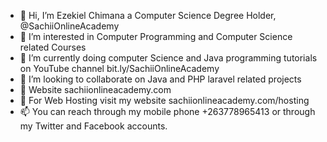 - 👋 Hi, I’m Ezekiel Chimana a Computer Science Degree Holder, @SachiiOnlineAcademy
- 👀 I’m interested in Computer Programming and Computer Science related Courses
- 🌱 I’m currently doing computer Science and Java programming tutorials on YouTube channel bit.ly/SachiiOnlineAcademy 
- 💞️ I’m looking to collaborate on Java and PHP laravel related projects
- 💞️ Website sachiionlineacademy.com
- 💞️ For Web Hosting visit my website sachiionlineacademy.com/hosting
- 📫 You can reach through my mobile phone +263778965413 or through my Twitter and Facebook accounts. 

<!---
SachiiOnlineAcademy/SachiiOnlineAcademy is a ✨ special ✨ repository because its `README.md` (this file) appears on your GitHub profile.
You can click the Preview link to take a look at your changes.
--->
